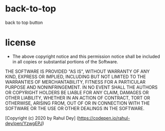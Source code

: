 # back-to-top
back to top button
# license
- The above copyright notice and this permission notice shall be included in all copies or substantial portions of the Software.

THE SOFTWARE IS PROVIDED "AS IS", WITHOUT WARRANTY OF ANY KIND, EXPRESS OR IMPLIED, INCLUDING BUT NOT LIMITED TO THE WARRANTIES OF MERCHANTABILITY, FITNESS FOR A PARTICULAR PURPOSE AND NONINFRINGEMENT. IN NO EVENT SHALL THE AUTHORS OR COPYRIGHT HOLDERS BE LIABLE FOR ANY CLAIM, DAMAGES OR OTHER LIABILITY, WHETHER IN AN ACTION OF CONTRACT, TORT OR OTHERWISE, ARISING FROM, OUT OF OR IN CONNECTION WITH THE SOFTWARE OR THE USE OR OTHER DEALINGS IN THE SOFTWARE.



[Copyright (c) 2020 by Rahul Dey] (https://codepen.io/rahul-dey/pen/YzwgEPJ)
